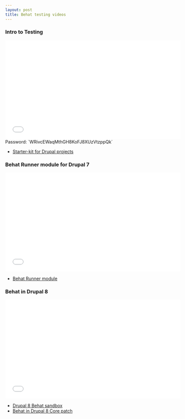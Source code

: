 ```yaml
---
layout: post
title: Behat testing videos
---
```


### Intro to Testing
<iframe src="//player.vimeo.com/video/99061642" width="560" height="315" frameborder="0" webkitallowfullscreen mozallowfullscreen allowfullscreen></iframe>
Password: `WRivcEWaqMthGH8KoFJ8XUzVtzppQk`

* [Starter-kit for Drupal projects](https://github.com/unn/php-project)


### Behat Runner module for Drupal 7
<iframe width="560" height="315" src="//www.youtube.com/embed/OIs376Qp5nI" frameborder="0" allowfullscreen></iframe>

* [Behat Runner module](https://www.drupal.org/project/behatrunner)

### Behat in Drupal 8

<iframe width="560" height="315" src="//www.youtube.com/embed/9_FCRlFQ8Ds" frameborder="0" allowfullscreen></iframe>

* [Drupal 8 Behat sandbox](https://www.drupal.org/sandbox/madmatter23/2239057)
* [Behat in Drupal 8 Core patch](https://www.drupal.org/node/2232271#comment-8902059)
